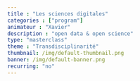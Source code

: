 ```yaml
---
title : "Les sciences digitales"
categories : ["program"]
animateur : "Xavier"
description : "open data & open science"
type: "masterclass"
theme : "Transdisciplinarité"
thumbnail: /img/default-thumbnail.png
banner: /img/default-banner.png
recurring: "no"
---
```

